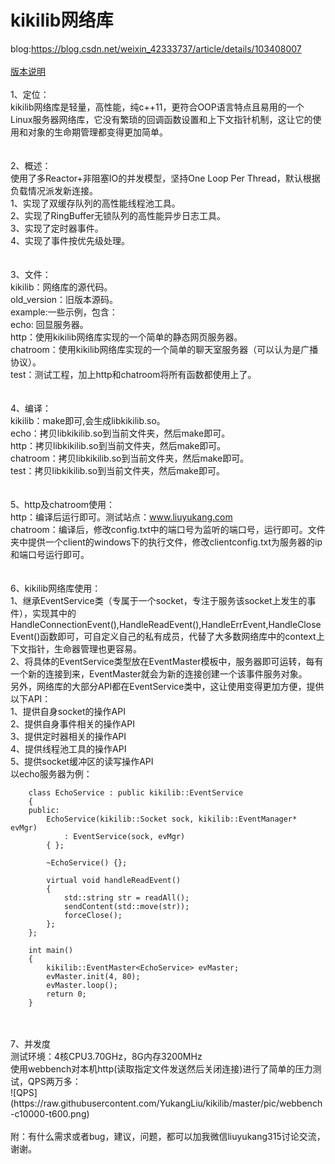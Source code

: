 # kikilib网络库
blog:https://blog.csdn.net/weixin_42333737/article/details/103408007<br>
<br>
[版本说明](https://github.com/YukangLiu/kikilib/blob/master/Version.md)<br>
<br>
1、定位：<br>
	kikilib网络库是轻量，高性能，纯c++11，更符合OOP语言特点且易用的一个Linux服务器网络库，它没有繁琐的回调函数设置和上下文指针机制，这让它的使用和对象的生命期管理都变得更加简单。<br>
<br>
<br>
2、概述：<br>
	使用了多Reactor+非阻塞IO的并发模型，坚持One Loop Per Thread，默认根据负载情况派发新连接。<br>
	1、实现了双缓存队列的高性能线程池工具。<br>
	2、实现了RingBuffer无锁队列的高性能异步日志工具。<br>
	3、实现了定时器事件。<br>
	4、实现了事件按优先级处理。<br>
<br>
<br>
3、文件：<br>
	kikilib：网络库的源代码。<br>
	old_version：旧版本源码。<br>
	example:一些示例，包含：<br>
		echo: 回显服务器。<br>
		http：使用kikilib网络库实现的一个简单的静态网页服务器。<br>
		chatroom：使用kikilib网络库实现的一个简单的聊天室服务器（可以认为是广播协议）。<br>
		test：测试工程，加上http和chatroom将所有函数都使用上了。<br>
<br>
<br>
4、编译：<br>
	kikilib：make即可,会生成libkikilib.so。<br>
	echo：拷贝libkikilib.so到当前文件夹，然后make即可。<br>
	http：拷贝libkikilib.so到当前文件夹，然后make即可。<br>
	chatroom：拷贝libkikilib.so到当前文件夹，然后make即可。<br>
	test：拷贝libkikilib.so到当前文件夹，然后make即可。<br>
<br>
<br>
5、http及chatroom使用：<br>
	http：编译后运行即可。测试站点：www.liuyukang.com<br>
	chatroom：编译后，修改config.txt中的端口号为监听的端口号，运行即可。文件夹中提供一个client的windows下的执行文件，修改clientconfig.txt为服务器的ip和端口号运行即可。<br>
<br>
<br>
6、kikilib网络库使用：<br>
	1、继承EventService类（专属于一个socket，专注于服务该socket上发生的事件），实现其中的HandleConnectionEvent(),HandleReadEvent(),HandleErrEvent,HandleCloseEvent()函数即可，可自定义自己的私有成员，代替了大多数网络库中的context上下文指针，生命器管理也更容易。<br>
	2、将具体的EventService类型放在EventMaster模板中，服务器即可运转，每有一个新的连接到来，EventMaster就会为新的连接创建一个该事件服务对象。<br>
	另外，网络库的大部分API都在EventService类中，这让使用变得更加方便，提供以下API：<br>
	1、提供自身socket的操作API<br>
	2、提供自身事件相关的操作API<br>
	3、提供定时器相关的操作API<br>
	4、提供线程池工具的操作API<br>
	5、提供socket缓冲区的读写操作API<br>
	以echo服务器为例：<br>
```
	class EchoService : public kikilib::EventService
	{
	public:
		EchoService(kikilib::Socket sock, kikilib::EventManager* evMgr)
			: EventService(sock, evMgr)
		{ };

		~EchoService() {};

		virtual void handleReadEvent()
		{
			std::string str = readAll();
			sendContent(std::move(str));
			forceClose();
		};
	};

	int main()
	{
		kikilib::EventMaster<EchoService> evMaster;
		evMaster.init(4, 80);
		evMaster.loop();
		return 0;
	}
```
<br>
<br>
7、并发度<br>
	测试环境：4核CPU3.70GHz，8G内存3200MHz<br>
	使用webbench对本机http(读取指定文件发送然后关闭连接)进行了简单的压力测试，QPS两万多：<br>
![QPS](https://raw.githubusercontent.com/YukangLiu/kikilib/master/pic/webbench-c10000-t600.png)<br>
<br>
附：有什么需求或者bug，建议，问题，都可以加我微信liuyukang315讨论交流，谢谢。<br>